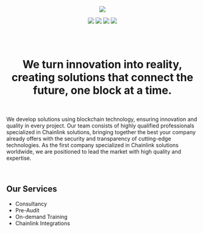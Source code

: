 <p align="center">
  <img src="https://blogger.googleusercontent.com/img/a/AVvXsEjlm5UqSpa7IPDHEjSu5Q4cqG8gMnv3wkXGkmQFLB1dYS-A7GZ-LWgZEOnexZkPFkA3JvV6vOKACt5pP8FzFinwEr1wuwtTUqOeiRP8J0tHPnAEXYImHB1pxd2Ws4Pvl9gk_ZZQR_YWGEXaywWxNnpA5ftvSCZuZgb6SARDwOUtqqakDmiCxxrSygIpXT0=s16000">
</p>

<p align="center">
  <a href="https://linktree.com/77innovationlabs" target="_blank"><img src="https://img.shields.io/badge/linktree-5b5b5b?style=for-the-badge&logo=linktree&logoColor=white" target="_blank"></a>
  <a href="https://www.linkedin.com/company/77innovationlabs/" target="_blank"><img src="https://img.shields.io/badge/-LinkedIn-3090E6?style=for-the-badge&logo=linkedin&logoColor=white" target="_blank"></a>
  <a href="https://www.77innovationlabs.com/" target="_blank"><img src="https://img.shields.io/badge/website-262262?style=for-the-badge&logo=www&logoColor=white"></a>
  <a href="https://x.com/77innovationlab" target="_blank"><img src="https://img.shields.io/badge/x-3090E6?style=for-the-badge&logoColor=white"></a>
</p>

</br>
</br>

<div align="center">
<h1> 
  We turn innovation into reality, creating solutions that connect the future, one block at a time.
</h1>
</div>
<br>

We develop solutions using blockchain technology, ensuring innovation and quality in every project. Our team consists of highly qualified professionals specialized in Chainlink solutions, bringing together the best your company already offers with the security and transparency of cutting-edge technologies. As the first company specialized in Chainlink solutions worldwide, we are positioned to lead the market with high quality and expertise.

</br>

## Our Services
- Consultancy
- Pre-Audit
- On-demand Training
- Chainlink Integrations

</br>
